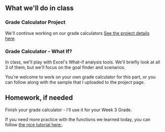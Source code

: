 <!--
Instructor notes: 
Make sure to copy the values out of the summary tab before starting simulations

Goal Seek: put in grades for each quarter, and then try to find a Sem2 Exam grade that will give an A for the year

Scenarios to Evaluate:
- C's all year
- Rough first quarter, heroic recovery

-->

## What we'll do in class

### Grade Calculator Project
We'll continue working on our grade calculators [See the project details here](../projects/project.html?id=01gradecalc). 

### Grade Calculator - What If?
In class, we'll play with Excel's What-if analysis tools. We'll briefly look at all 3 of them, but we'll focus on the goal finder and scenarios.

You're welcome to work on your own grade calculator for this part, or you can follow along with the sample that I uploaded to the project page.

## Homework, if needed

Finish your grade calculator - I'll use it for your Week 3 Grade.

If you need more practice with the functions we learned today, you can follow [the nice tutorial here:](https://www.goskills.com/Excel/Resources/What-if-analysis-Excel).
